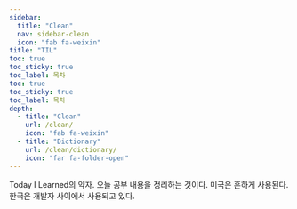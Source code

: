 ```yaml
---
sidebar:
  title: "Clean"
  nav: sidebar-clean
  icon: "fab fa-weixin"
title: "TIL"
toc: true
toc_sticky: true
toc_label: 목차
toc: true
toc_sticky: true
toc_label: 목차
depth: 
  - title: "Clean"
    url: /clean/
    icon: "fab fa-weixin"
  - title: "Dictionary"
    url: /clean/dictionary/
    icon: "far fa-folder-open"
---
```

Today I Learned의 약자.
오늘 공부 내용을 정리하는 것이다.
미국은 흔하게 사용된다. 한국은 개발자 사이에서 사용되고 있다.
